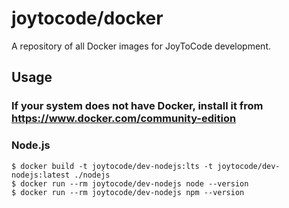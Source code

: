 # joytocode/docker

A repository of all Docker images for JoyToCode development.

## Usage

### If your system does not have Docker, install it from https://www.docker.com/community-edition

### Node.js

```
$ docker build -t joytocode/dev-nodejs:lts -t joytocode/dev-nodejs:latest ./nodejs
$ docker run --rm joytocode/dev-nodejs node --version
$ docker run --rm joytocode/dev-nodejs npm --version
```
